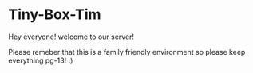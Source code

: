# Tiny-Box-Tim

Hey everyone! welcome to our server!

Please remeber that this is a family friendly environment so please keep everything pg-13! :)
